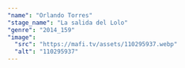 ```yaml
---
"name": "Orlando Torres"
"stage_name": "La salida del Lolo"
"genre": "2014_159"
"image":
  "src": "https://mafi.tv/assets/110295937.webp"
  "alt": "110295937"
---
```

